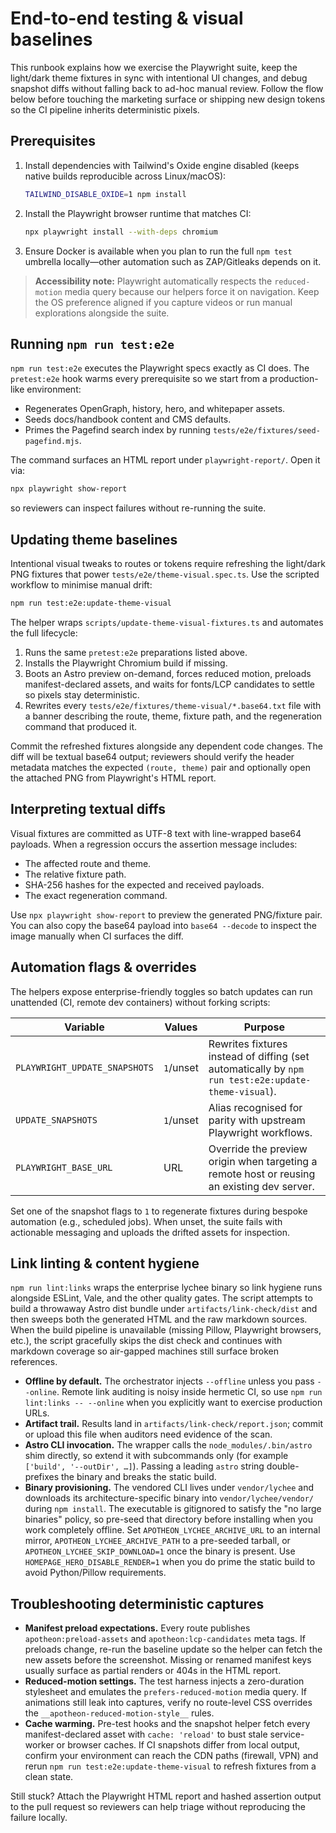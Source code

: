 # End-to-end testing & visual baselines

This runbook explains how we exercise the Playwright suite, keep the light/dark theme fixtures in sync with
intentional UI changes, and debug snapshot diffs without falling back to ad-hoc manual review. Follow the flow below
before touching the marketing surface or shipping new design tokens so the CI pipeline inherits deterministic pixels.

## Prerequisites

1. Install dependencies with Tailwind's Oxide engine disabled (keeps native builds reproducible across Linux/macOS):
   ```bash
   TAILWIND_DISABLE_OXIDE=1 npm install
   ```
2. Install the Playwright browser runtime that matches CI:
   ```bash
   npx playwright install --with-deps chromium
   ```
3. Ensure Docker is available when you plan to run the full `npm test` umbrella locally—other automation such as
   ZAP/Gitleaks depends on it.

> **Accessibility note:** Playwright automatically respects the `reduced-motion` media query because our helpers force it
> on navigation. Keep the OS preference aligned if you capture videos or run manual explorations alongside the suite.

## Running `npm run test:e2e`

`npm run test:e2e` executes the Playwright specs exactly as CI does. The `pretest:e2e` hook warms every prerequisite so we
start from a production-like environment:

- Regenerates OpenGraph, history, hero, and whitepaper assets.
- Seeds docs/handbook content and CMS defaults.
- Primes the Pagefind search index by running `tests/e2e/fixtures/seed-pagefind.mjs`.

The command surfaces an HTML report under `playwright-report/`. Open it via:

```bash
npx playwright show-report
```

so reviewers can inspect failures without re-running the suite.

## Updating theme baselines

Intentional visual tweaks to routes or tokens require refreshing the light/dark PNG fixtures that power
`tests/e2e/theme-visual.spec.ts`. Use the scripted workflow to minimise manual drift:

```bash
npm run test:e2e:update-theme-visual
```

The helper wraps `scripts/update-theme-visual-fixtures.ts` and automates the full lifecycle:

1. Runs the same `pretest:e2e` preparations listed above.
2. Installs the Playwright Chromium build if missing.
3. Boots an Astro preview on-demand, forces reduced motion, preloads manifest-declared assets, and waits for fonts/LCP
   candidates to settle so pixels stay deterministic.
4. Rewrites every `tests/e2e/fixtures/theme-visual/*.base64.txt` file with a banner describing the route, theme, fixture
   path, and the regeneration command that produced it.

Commit the refreshed fixtures alongside any dependent code changes. The diff will be textual base64 output; reviewers
should verify the header metadata matches the expected `(route, theme)` pair and optionally open the attached PNG from
Playwright's HTML report.

## Interpreting textual diffs

Visual fixtures are committed as UTF-8 text with line-wrapped base64 payloads. When a regression occurs the assertion
message includes:

- The affected route and theme.
- The relative fixture path.
- SHA-256 hashes for the expected and received payloads.
- The exact regeneration command.

Use `npx playwright show-report` to preview the generated PNG/fixture pair. You can also copy the base64 payload into
`base64 --decode` to inspect the image manually when CI surfaces the diff.

## Automation flags & overrides

The helpers expose enterprise-friendly toggles so batch updates can run unattended (CI, remote dev containers) without
forking scripts:

| Variable                      | Values    | Purpose                                                                                             |
| ----------------------------- | --------- | --------------------------------------------------------------------------------------------------- |
| `PLAYWRIGHT_UPDATE_SNAPSHOTS` | `1`/unset | Rewrites fixtures instead of diffing (set automatically by `npm run test:e2e:update-theme-visual`). |
| `UPDATE_SNAPSHOTS`            | `1`/unset | Alias recognised for parity with upstream Playwright workflows.                                     |
| `PLAYWRIGHT_BASE_URL`         | URL       | Override the preview origin when targeting a remote host or reusing an existing dev server.         |

Set one of the snapshot flags to `1` to regenerate fixtures during bespoke automation (e.g., scheduled jobs). When unset,
the suite fails with actionable messaging and uploads the drifted assets for inspection.

## Link linting & content hygiene

`npm run lint:links` wraps the enterprise lychee binary so link hygiene runs alongside ESLint, Vale, and the other quality
gates. The script attempts to build a throwaway Astro dist bundle under `artifacts/link-check/dist` and then sweeps both the
generated HTML and the raw markdown sources. When the build pipeline is unavailable (missing Pillow, Playwright browsers,
etc.), the script gracefully skips the dist check and continues with markdown coverage so air-gapped machines still surface
broken references.

- **Offline by default.** The orchestrator injects `--offline` unless you pass `--online`. Remote link auditing is noisy inside
  hermetic CI, so use `npm run lint:links -- --online` when you explicitly want to exercise production URLs.
- **Artifact trail.** Results land in `artifacts/link-check/report.json`; commit or upload this file when auditors need
  evidence of the scan.
- **Astro CLI invocation.** The wrapper calls the `node_modules/.bin/astro` shim directly, so extend it with subcommands
  only (for example `['build', '--outDir', …]`). Passing a leading `astro` string double-prefixes the binary and breaks
  the static build.
- **Binary provisioning.** The vendored CLI lives under `vendor/lychee` and downloads its architecture-specific binary into
  `vendor/lychee/vendor/` during `npm install`. The executable is gitignored to satisfy the "no large binaries" policy, so
  pre-seed that directory before installing when you work completely offline. Set `APOTHEON_LYCHEE_ARCHIVE_URL` to an
  internal mirror, `APOTHEON_LYCHEE_ARCHIVE_PATH` to a pre-seeded tarball, or `APOTHEON_LYCHEE_SKIP_DOWNLOAD=1` once the
  binary is present. Use `HOMEPAGE_HERO_DISABLE_RENDER=1` when you do prime the static build to avoid Python/Pillow
  requirements.

## Troubleshooting deterministic captures

- **Manifest preload expectations.** Every route publishes `apotheon:preload-assets` and `apotheon:lcp-candidates`
  meta tags. If preloads change, re-run the baseline update so the helper can fetch the new assets before the screenshot.
  Missing or renamed manifest keys usually surface as partial renders or 404s in the HTML report.
- **Reduced-motion settings.** The test harness injects a zero-duration stylesheet and emulates the
  `prefers-reduced-motion` media query. If animations still leak into captures, verify no route-level CSS overrides the
  `__apotheon-reduced-motion-style__` rules.
- **Cache warming.** Pre-test hooks and the snapshot helper fetch every manifest-declared asset with `cache: 'reload'` to
  bust stale service-worker or browser caches. If CI snapshots differ from local output, confirm your environment can
  reach the CDN paths (firewall, VPN) and rerun `npm run test:e2e:update-theme-visual` to refresh fixtures from a clean
  state.

Still stuck? Attach the Playwright HTML report and hashed assertion output to the pull request so reviewers can help
triage without reproducing the failure locally.
